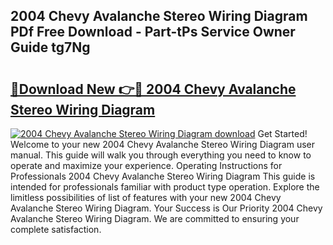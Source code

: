 ## 2004 Chevy Avalanche Stereo Wiring Diagram PDf Free Download - Part-tPs Service Owner Guide tg7Ng

# <h2><a href="http://dfmzdj.blite.top/?on=2004+Chevy+Avalanche+Stereo+Wiring+Diagram">🔗Download New 👉🔴 2004 Chevy Avalanche Stereo Wiring Diagram</a></h2>

[![2004 Chevy Avalanche Stereo Wiring Diagram download](https://i.imgur.com/lujVjoI.png)](http://dfmzdj.blite.top/?on=2004+Chevy+Avalanche+Stereo+Wiring+Diagram)
Get Started! Welcome to your new 2004 Chevy Avalanche Stereo Wiring Diagram user manual. This guide will walk you through everything you need to know to operate and maximize your experience. Operating Instructions for Professionals 2004 Chevy Avalanche Stereo Wiring Diagram This guide is intended for professionals familiar with product type operation. Explore the limitless possibilities of list of features with your new 2004 Chevy Avalanche Stereo Wiring Diagram. Your Success is Our Priority 2004 Chevy Avalanche Stereo Wiring Diagram. We are committed to ensuring your complete satisfaction.
